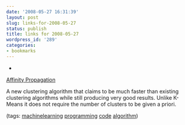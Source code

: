 ```yaml
---
date: '2008-05-27 16:31:39'
layout: post
slug: links-for-2008-05-27
status: publish
title: links for 2008-05-27
wordpress_id: '289'
categories:
- bookmarks
---
```



	
  * 
		

[Affinity Propagation](http://www.psi.toronto.edu/affinitypropagation/)


		

A new clustering algorithm that claims to be much faster than existing clustering algorithms while still producing very good results.  Unlike K-Means it does not require the number of clusters to be given a priori.


		

(tags: [machinelearning](http://del.icio.us/eob/machinelearning) [programming](http://del.icio.us/eob/programming) [code](http://del.icio.us/eob/code) [algorithm](http://del.icio.us/eob/algorithm))


	



